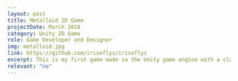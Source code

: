 ```yaml
---
layout: post
title: Metalloid 2D Game
projectDate: March 2018
category: Unity 2D Game
role: Game Developer and Designer
img: metalloid.jpg
link: https://github.com/irisoflys/irisoflys
excerpt: This is my first game made in the Unity game engine with a classmate. It's a 2D platformer shooter.
relevant: "no"
---
```

